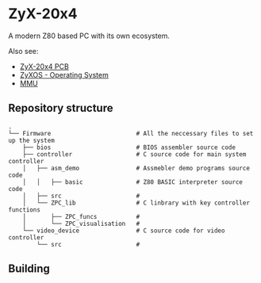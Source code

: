 # ZyX-20x4
A modern Z80 based PC with its own ecosystem.

Also see:
* [ZyX-20x4 PCB](https://github.com/Z20x4/PCB)
* [ZyXOS - Operating System ](https://github.com/Z20x4/ZyXOS)
* [MMU](https://github.com/Z20x4/FPGA)

## Repository structure

```
.
└── Firmware                        # All the neccessary files to set up the system 
    ├── bios                        # BIOS assembler source code
    ├── controller                  # C source code for main system controller
    │   ├── asm_demo                # Assmebler demo programs source code
    │   │   ├── basic               # Z80 BASIC interpreter source code
    │   ├── src                     # 
    │   └── ZPC_lib                 # C linbrary with key controller functions
    │       ├── ZPC_funcs           # 
    │       └── ZPC_visualisation   #
    └── video_device                # C source code for video controller
        └── src                     # 

```

## Building

## 
